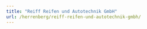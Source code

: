 ```yaml
---
title: "Reiff Reifen und Autotechnik GmbH"
url: /herrenberg/reiff-reifen-und-autotechnik-gmbh/
---
```

